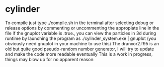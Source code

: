 # cylinder

To compile just type ./compile.sh in the terminal after selecting debug or release options by commenting or uncommenting the appropiate line in the file
If the gnuplot variable is .true., you can view the particles in 3d during runtime by launching the program as ./cylinder_system.exe | gnuplot (you obviously need gnuplot in your machine to use this)
The dranxor2.f95 is an old but quite good pseudo-random number generator, I will try to update and make the code more readable eventually
This is a work in progress, things may blow up for no apparent reason

